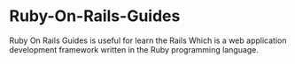 # Ruby-On-Rails-Guides
Ruby On Rails Guides is useful for learn the Rails Which is a web application development framework written in the Ruby programming language.
